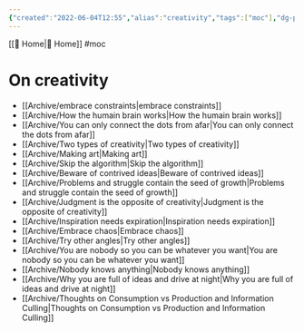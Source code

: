 ```yaml
---
{"created":"2022-06-04T12:55","alias":"creativity","tags":["moc"],"dg-publish":true,"permalink":"/resources/mo-cs/on-creativity-mo-c/","dgPassFrontmatter":true,"updated":"2024-12-21T15:06:04.458+01:00"}
---
```


[[ Home\| Home]] #moc 

# On creativity
- [[Archive/embrace constraints\|embrace constraints]]
- [[Archive/How the humain brain works\|How the humain brain works]]
- [[Archive/You can only connect the dots from afar\|You can only connect the dots from afar]]
- [[Archive/Two types of creativity\|Two types of creativity]]
- [[Archive/Making art\|Making art]]
- [[Archive/Skip the algorithm\|Skip the algorithm]]
- [[Archive/Beware of contrived ideas\|Beware of contrived ideas]] 
- [[Archive/Problems and struggle contain the seed of growth\|Problems and struggle contain the seed of growth]]
- [[Archive/Judgment is the opposite of creativity\|Judgment is the opposite of creativity]] 
- [[Archive/Inspiration needs expiration\|Inspiration needs expiration]]
- [[Archive/Embrace chaos\|Embrace chaos]]
- [[Archive/Try other angles\|Try other angles]]
- [[Archive/You are nobody so you can be whatever you want\|You are nobody so you can be whatever you want]]
- [[Archive/Nobody knows anything\|Nobody knows anything]]
- [[Archive/Why you are full of ideas and drive at night\|Why you are full of ideas and drive at night]]
- [[Archive/Thoughts on Consumption vs Production and Information Culling\|Thoughts on Consumption vs Production and Information Culling]]